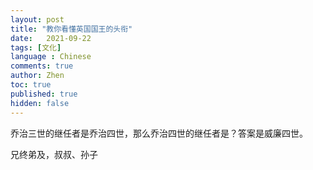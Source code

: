 ```yaml
---
layout: post
title: "教你看懂英国国王的头衔"
date:   2021-09-22
tags: [文化]
language : Chinese
comments: true
author: Zhen
toc: true
published: true
hidden: false
---
```

乔治三世的继任者是乔治四世，那么乔治四世的继任者是？答案是威廉四世。


兄终弟及，叔叔、孙子
<!--stackedit_data:
eyJoaXN0b3J5IjpbLTExMTk4NjMxODUsNjk2Mjg2NzYzLDIwMT
M5NjA3OTZdfQ==
-->